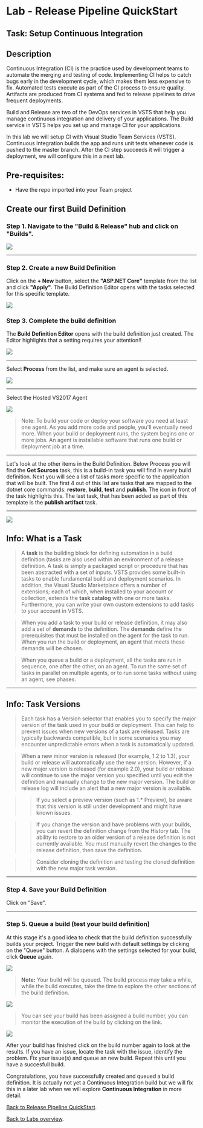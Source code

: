 ﻿Lab - Release Pipeline QuickStart
====================================================================================

## Task: Setup Continuous Integration

## Description
Continuous Integration (CI) is the practice used by development teams to automate the merging and testing of code. 
Implementing CI helps to catch bugs early in the development cycle, which makes them less expensive to fix. 
Automated tests execute as part of the CI process to ensure quality. 
Artifacts are produced from CI systems and fed to release pipelines to drive frequent deployments. 

Build and Release are two of the DevOps services in VSTS that help you manage continuous integration and delivery of your applications.
The Build service in VSTS helps you set up and manage CI for your applications.

In this lab we will setup CI with Visual Studio Team Services (VSTS). 
Continuous Integration builds the app and runs unit tests whenever code is pushed to the master branch. 
After the CI step succeeds it will trigger a deployment, we will configure this in a next lab. 

## Pre-requisites:
- Have the repo imported into your Team project

## Create our first Build Definition

### Step 1. Navigate to the "Build & Release" hub and click on "Builds". 

![](<media/VSTS-BuildAndRelease-Hub.png>)

-----------------------------------------------------------------
### Step 2. Create a new Build Definition
Click on the **+ New** button, select the **"ASP.NET Core"** template from the list and click **"Apply"**. The Build Definition Editor opens with the tasks selected for this specific template.

![](<media/4.png>)

### Step 3. Complete the build definition

The **Build Definition Editor** opens with the build definition just created. 
The Editor highlights that a setting requires your attention!! 

![](<media/4e.png>)

-----------------------------------------------------------------
Select **Process** from the list, and make sure an agent is selected.

![](<media/4f.png>)

-----------------------------------------------------------------
Select the Hosted VS2017 Agent

![](<media/4g.png>)


> Note: To build your code or deploy your software you need at least one agent. As you add more code and people, you'll eventually need more.
When your build or deployment runs, the system begins one or more jobs. An agent is installable software that runs one build or deployment job at a time.

-----------------------------------------------------------------
Let's look at the other items in the Build Definition. Below Process you will find the **Get Sources** task, this is a build-in task you will find in every build definition.
Next you will see a list of tasks more specific to the application that will be built.
The first 4 out of this list are tasks that are mapped to the dotnet core commands: **restore**, **build**, **test** and **publish**. The icon in front of the task highlights this.
The last task, that has been added as part of this template is the **publish artifact** task.

-----------------------------------------------------------------

![](<media/4b.png>)

## Info: What is a Task
> A **task** is the building block for defining automation in a build definition (tasks are also used within an environment of a release definition. 
A task is simply a packaged script or procedure that has been abstracted with a set of inputs. VSTS provides some built-in tasks to enable fundamental build and deployment scenarios.
In addition, the Visual Studio Marketplace offers a number of extensions; each of which, when installed to your account or collection, extends the **task catalog** with one or more tasks. 
Furthermore, you can write your own custom extensions to add tasks to your account in VSTS.

> When you add a task to your build or release definition, it may also add a set of **demands** to the definition. 
The **demands** define the prerequisites that must be installed on the agent for the task to run. 
When you run the build or deployment, an agent that meets these demands will be chosen. 

> When you queue a build or a deployment, all the tasks are run in sequence, one after the other, on an agent. 
To run the same set of tasks in parallel on multiple agents, or to run some tasks without using an agent, see phases.

-----------------------------------------------------------------


## Info: Task Versions
> Each task has a Version selector that enables you to specify the major version of the task used in your build or deployment. 
This can help to prevent issues when new versions of a task are released. 
Tasks are typically backwards compatible, but in some scenarios you may encounter unpredictable errors when a task is automatically updated. 

> When a new minor version is released (for example, 1.2 to 1.3), your build or release will automatically use the new version. 
However, if a new major version is released (for example 2.0), your build or release will continue to use the major version you specified until you edit the definition and manually change to the new major version. 
The build or release log will include an alert that a new major version is available. 

>> If you select a preview version (such as 1.* Preview), be aware that this version is still under development and might have known issues.

>> If you change the version and have problems with your builds, you can revert the definition change from the History tab. 
The ability to restore to an older version of a release definition is not currently available. 
You must manually revert the changes to the release definition, then save the definition.

>> Consider cloning the definition and testing the cloned definition with the new major task version.

-----------------------------------------------------------------
### Step 4. Save your Build Definition
Click on "Save".

-----------------------------------------------------------------
### Step 5. Queue a build (test your build definition)
At this stage it's a good idea to check that the build definition successfully builds your project. Trigger the new build with default settings by clicking on the "Queue" button.
A dialopens with the settings selected for your build, click **Queue** again. 

![](<media/4h.png>)


> **Note:** 
> Your build will be queued. The build process may take a while, while the build executes, take the time to explore the other sections of the build definition.
 
![](<media/4i.png>)

> You can see your build has been assigned a build number, you can monitor the execution of the build by clicking on the link.

![](<media/4j.png>)

After your build has finished click on the build number again to look at the results.
If you have an issue, locate the task with the issue, identify the problem. Fix your issue(s) and queue an new build.
Repeat this until you have a succesfull build.

Congratulations, you have successfully created and queued a build definition. It is actually not yet a Continuous Integration build but we will fix this in a later lab when we will explore **Continuous Integration** in more detail.

[Back to Release Pipeline QuickStart](./LabDescription.md).

[Back to Labs overview](../../Readme.md).
